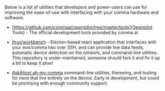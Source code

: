Below is a list of utilities that developers and power-users can use for improving the ease-of-use with interfacing with your comma hardware and software.

* [https://github.com/commaai/openpilot/tree/master/tools](Openpilot Tools) - The official development tools provided by comma.ai

* [jfrux/workbench](https://github.com/jfrux/workbench) - Electon-based react application that interfaces with your eon/comma two over SSH, and can provide live data feeds, automatic device detection on the network, and command-line utilities. This repository is under-maintained, someone should fork it and fix it up a bit to keep it alive!

* [AskAlice/.oh-my-comma](https://github.com/askalice/.oh-my-comma) command-line utilities, themeing, and tooling for neos that live entirely on the device. Early in development, but could be promising with enough community support.